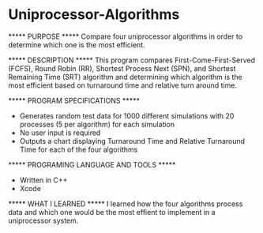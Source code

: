 # Uniprocessor-Algorithms

***** PURPOSE *****
Compare four uniprocessor algorithms in order to determine which one
is the most efficient.

***** DESCRIPTION *****
This program compares First-Come-First-Served (FCFS), Round Robin (RR),
Shortest Process Next (SPN), and Shortest Remaining Time (SRT) algorithm
and determining which algorithm is the most efficient based on turnaround
time and relative turn around time.

***** PROGRAM SPECIFICATIONS *****
- Generates random test data for 1000 different simulations with 20 processes
(5 per algorithm) for each simulation
- No user input is required
- Outputs a chart displaying Turnaround Time and Relative Turnaround Time
for each of the four algorithms

***** PROGRAMING LANGUAGE AND TOOLS *****
- Written in C++
- Xcode

***** WHAT I LEARNED *****
I learned how the four algorithms process data and which one would be the 
most effient to implement in a uniprocessor system.
